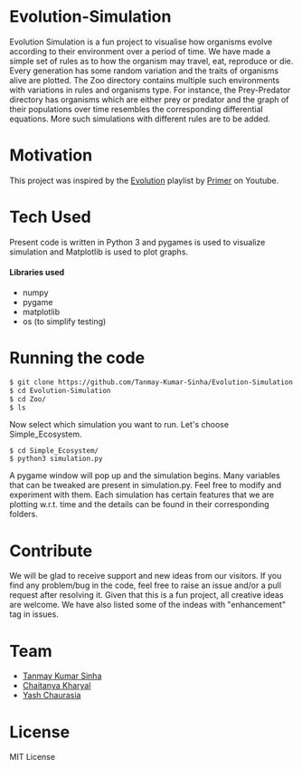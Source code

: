 # Evolution-Simulation

Evolution Simulation is a fun project to visualise how organisms evolve according to their environment over a period of time. We have made a simple set of rules as to how the organism may travel, eat, reproduce or die. Every generation has some random variation and the traits of organisms alive are plotted. The Zoo directory contains multiple such environments with variations in rules and organisms type. For instance, the Prey-Predator directory has organisms which are either prey or predator and the graph of their populations over time resembles the corresponding differential equations. More such simulations with different rules are to be added.

# Motivation

This project was inspired by the [Evolution] playlist by [Primer] on Youtube.

# Tech Used

Present code is written in Python 3 and pygames is used to visualize simulation and Matplotlib is used to plot graphs.
#### Libraries used
- numpy
- pygame
- matplotlib
- os (to simplify testing)

# Running the code

```sh
$ git clone https://github.com/Tanmay-Kumar-Sinha/Evolution-Simulation.git
$ cd Evolution-Simulation
$ cd Zoo/
$ ls
```
Now select which simulation you want to run. Let's choose Simple_Ecosystem.
```shhttps://www.youtube.com/channel/UCKzJFdi57J53Vr_BkTfN3uQ
$ cd Simple_Ecosystem/
$ python3 simulation.py
```
A pygame window will pop up and the simulation begins. Many variables that can be tweaked are present in simulation.py. Feel free to modify and experiment with them. Each simulation has certain features that we are plotting w.r.t. time and the details can be found in their corresponding folders.

# Contribute

We will be glad to receive support and new ideas from our visitors. If you find any problem/bug in the code, feel free to raise an issue and/or a pull request after resolving it. Given that this is a fun project, all creative ideas are welcome. We have also listed some of the indeas with "enhancement" tag in issues.

# Team
- [Tanmay Kumar Sinha][tks]
- [Chaitanya Kharyal][ck]
- [Yash Chaurasia][yc]

# License

MIT License


[Evolution]: https://www.youtube.com/playlist?list=PLKortajF2dPBWMIS6KF4RLtQiG6KQrTdB
[Primer]: https://www.youtube.com/channel/UCKzJFdi57J53Vr_BkTfN3uQ
[tks]: https://github.com/Tanmay-Kumar-Sinha
[ck]: https://github.com/kharyal
[yc]: https://github.com/Y5Yash
